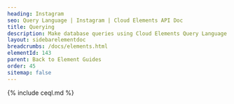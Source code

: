 ```yaml
---
heading: Instagram
seo: Query Language | Instagram | Cloud Elements API Doc
title: Querying
description: Make database queries using Cloud Elements Query Language.
layout: sidebarelementdoc
breadcrumbs: /docs/elements.html
elementId: 143
parent: Back to Element Guides
order: 45
sitemap: false
---
```


{% include ceql.md %}
